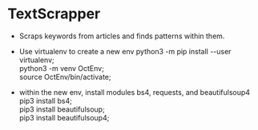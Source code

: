 # TextScrapper
- Scraps keywords from articles and finds patterns within them.

- Use virtualenv to create a new env
python3 -m pip install --user virtualenv;  
python3 -m venv OctEnv;  
source OctEnv/bin/activate;  

- within the new env, install modules bs4, requests, and beautifulsoup4
pip3 install bs4;  
pip3 install beautifulsoup;  
pip3 install beautifulsoup4;  



